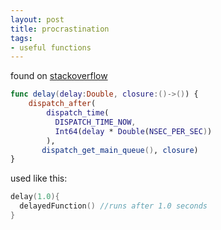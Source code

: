 ```yaml
---
layout: post
title: procrastination
tags:
- useful functions
---
```

found on [stackoverflow](http://stackoverflow.com/questions/24034544/dispatch-after-gcd-in-swift/24318861#24318861)

```swift
func delay(delay:Double, closure:()->()) {
    dispatch_after(
        dispatch_time(
          DISPATCH_TIME_NOW,
          Int64(delay * Double(NSEC_PER_SEC))
        ),
       dispatch_get_main_queue(), closure)
}
```

used like this:

```swift
delay(1.0){
  delayedFunction() //runs after 1.0 seconds
}
```
